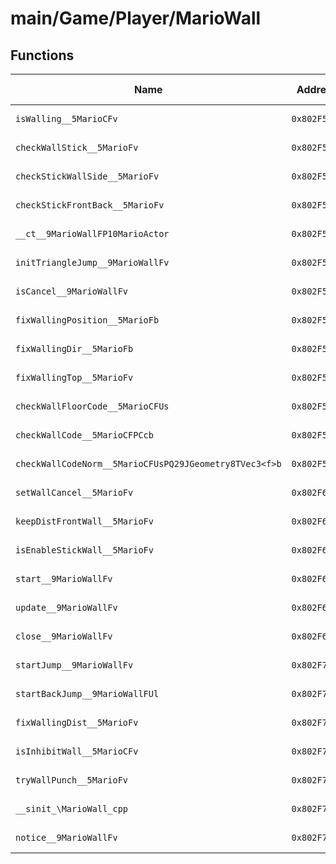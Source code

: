 # main/Game/Player/MarioWall

## Functions

| Name | Address | Match % |
|------|---------|---------|
| `isWalling__5MarioCFv` | `0x802F5760` | :x: (0.0%) |
| `checkWallStick__5MarioFv` | `0x802F578C` | :x: (0.0%) |
| `checkStickWallSide__5MarioFv` | `0x802F5900` | :x: (0.0%) |
| `checkStickFrontBack__5MarioFv` | `0x802F59A8` | :x: (0.0%) |
| `__ct__9MarioWallFP10MarioActor` | `0x802F5A58` | :x: (0.0%) |
| `initTriangleJump__9MarioWallFv` | `0x802F5AC8` | :x: (0.0%) |
| `isCancel__9MarioWallFv` | `0x802F5B28` | :x: (0.0%) |
| `fixWallingPosition__5MarioFb` | `0x802F5BD4` | :x: (0.0%) |
| `fixWallingDir__5MarioFb` | `0x802F5C2C` | :x: (0.0%) |
| `fixWallingTop__5MarioFv` | `0x802F5D4C` | :x: (0.0%) |
| `checkWallFloorCode__5MarioCFUs` | `0x802F5E24` | :x: (0.0%) |
| `checkWallCode__5MarioCFPCcb` | `0x802F5E98` | :x: (0.0%) |
| `checkWallCodeNorm__5MarioCFUsPQ29JGeometry8TVec3<f>b` | `0x802F5F8C` | :x: (0.0%) |
| `setWallCancel__5MarioFv` | `0x802F60C0` | :x: (0.0%) |
| `keepDistFrontWall__5MarioFv` | `0x802F6108` | :x: (0.0%) |
| `isEnableStickWall__5MarioFv` | `0x802F61D0` | :x: (0.0%) |
| `start__9MarioWallFv` | `0x802F66EC` | :x: (0.0%) |
| `update__9MarioWallFv` | `0x802F68A4` | :x: (0.0%) |
| `close__9MarioWallFv` | `0x802F6FF4` | :x: (0.0%) |
| `startJump__9MarioWallFv` | `0x802F70A0` | :x: (0.0%) |
| `startBackJump__9MarioWallFUl` | `0x802F7280` | :x: (0.0%) |
| `fixWallingDist__5MarioFv` | `0x802F74AC` | :x: (0.0%) |
| `isInhibitWall__5MarioCFv` | `0x802F77F0` | :x: (0.0%) |
| `tryWallPunch__5MarioFv` | `0x802F7860` | :x: (0.0%) |
| `__sinit_\MarioWall_cpp` | `0x802F7B5C` | :x: (0.0%) |
| `notice__9MarioWallFv` | `0x802F7BC8` | :x: (0.0%) |